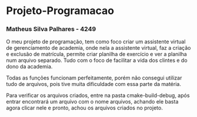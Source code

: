 # Projeto-Programacao

### Matheus Silva Palhares - 4249

O meu projeto de programação, tem como foco criar um assistente virtual de gerenciamento de academia, onde nela a assistente virtual, faz a criação e exclusão de matrícula, permite criar planilha de exercício e ver a planilha num arquivo separado. Tudo com o foco de facilitar a vida dos clintes e do dono da academia. 

Todas as funções funcionam perfeitamente, porém não consegui utilizar tudo de arquivos, pois tive muita dificuldade com essa parte da matéria.

Para verificar os arquivos criados, entre na pasta cmake-build-debug, após entrar encontrará um arquivo com o nome arquivos, achando ele basta agora clicar nele e pronto, achou os arquivos criados no projeto.